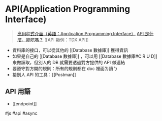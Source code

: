 # API(Application Programming Interface)
> [應用程式介面（英語：Application Programming Interface）](https://zh.wikipedia.org/wiki/%E5%BA%94%E7%94%A8%E7%A8%8B%E5%BA%8F%E6%8E%A5%E5%8F%A3)
>[API 是什麼，能吃嗎？](https://hackmd.io/NnnTQ3gLQIagIsqsp9CiQQ)
> [[API 範例：TDX API]]


- 資料庫的接口，可以從其他的 [[Database 數據庫]] 獲得資訊
- 如果是自己的 [[Database 數據庫]] ，可以用 [[Database 數據庫#C R U D]] 來做讀取，但別人的 DB 就需要透過對方提供的 API 做連結
- 要遵守對方開的規則：所有的規則都在 doc 裡面ㄌ讀ㄅ
- 接別人 API 的工具：[[Postman]]


## API 用語
- [[endpoint]]


#js #api #async 